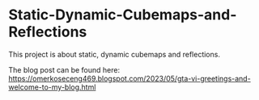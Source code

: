 # Static-Dynamic-Cubemaps-and-Reflections

This project is about static, dynamic cubemaps and reflections. 

The blog post can be found here: https://omerkoseceng469.blogspot.com/2023/05/gta-vi-greetings-and-welcome-to-my-blog.html

